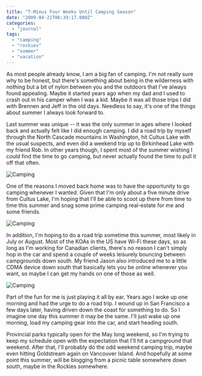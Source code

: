 ```yaml
---
title: "T-Minus Four Weeks Until Camping Season"
date: "2009-04-21T06:39:17.000Z"
categories: 
  - "journal"
tags: 
  - "camping"
  - "rockies"
  - "summer"
  - "vacation"
---
```


As most people already know, I am a big fan of camping. I'm not really sure why to be honest, but there's something about being in the wilderness with nothing but a bit of nylon between you and the outdoors that I've always found appealing. Maybe it started years ago when my dad and I used to crash out in his camper when I was a kid. Maybe it was all those trips I did with Brennen and Jeff in the old days. Needless to say, it's one of the things about summer I always look forward to.

Last summer was unique -- it was the only summer in ages where I looked back and actually felt like I did enough camping. I did a road trip by myself through the North Cascade mountains in Washington, hit Cultus Lake with the usual suspects, and even did a weekend trip up to Birkinhead Lake with my friend Rob. In other years though, I spent most of the summer wishing I could find the time to go camping, but never actually found the time to pull it off that often.

![Camping](http://farm4.static.flickr.com/3249/2619375303_ba663d2286.jpg?v=0)

One of the reasons I moved back home was to have the opportunity to go camping whenever I wanted. Given that I'm only about a five minute drive from Cultus Lake, I'm hoping that I'll be able to scoot up there from time to time this summer and snag some prime camping real-estate for me and some friends.

![Camping](http://farm4.static.flickr.com/3114/2644774232_46ca8dc90c.jpg?v=0)

In addition, I'm hoping to do a road trip sometime this summer, most likely in July or August. Most of the KOAs in the US have Wi-Fi these days, so as long as I'm working for Canadian clients, there's no reason I can't simply hop in the car and spend a couple of weeks leisurely bouncing between campgrounds down south. My friend Jason also introduced me to a little CDMA device down south that basically lets you be online whenever you want, so maybe I can get my hands on one of those as well.

![Camping](http://farm2.static.flickr.com/1062/539639468_7931b64e68.jpg?v=0)

Part of the fun for me is just playing it all by ear. Years ago I woke up one morning and had the urge to do a road trip. I wound up in San Francisco a few days later, having driven down the coast for something to do. So I imagine one day this summer it may be the same. I'll just wake up one morning, load my camping gear into the car, and start heading south.

Provincial parks typically open for the May long weekend, so I'm trying to keep my schedule open with the expectation that I'll hit a campground that weekend. After that, I'll probably do the odd weekend camping trip, maybe even hitting Goldstream again on Vancouver Island. And hopefully at some point this summer, will be blogging from a picnic table somewhere down south, maybe in the Rockies somewhere.

